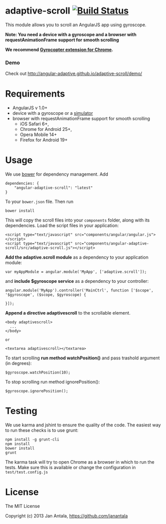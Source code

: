 # adaptive-scroll [![Build Status](https://travis-ci.org/angular-adaptive/adaptive-scroll.png?branch=master)](https://travis-ci.org/angular-adaptive/adaptive-scroll)

This module allows you to scroll an AngularJS app using gyroscope.

**Note: You need a device with a gyroscope and a browser with requestAnimationFrame support for smooth scrolling**

**We recommend [Gyrocopter extension for Chrome](https://github.com/janantala/Gyrocopter).**

### Demo

Check out http://angular-adaptive.github.io/adaptive-scroll/demo/

# Requirements

- AngularJS v 1.0+
- device with a gyroscope or a [simulator](https://github.com/janantala/Gyrocopter)
- browser with requestAnimationFrame support for smooth scrolling 
    - iOS Safari 6+, 
    - Chrome for Android 25+, 
    - Opera Mobile 14+
    - Firefox for Android 19+

# Usage

We use [bower](http://twitter.github.com/bower/) for dependency management. Add

    dependencies: {
        "angular-adaptive-scroll": "latest"
    }

To your `bower.json` file. Then run

    bower install

This will copy the scroll files into your `components` folder, along with its dependencies. Load the script files in your application:

    <script type="text/javascript" src="components/angular/angular.js"></script>
    <script type="text/javascript" src="components/angular-adaptive-scroll/src/adaptive-scroll.js"></script>

**Add the adaptive.scroll module** as a dependency to your application module:

    var myAppModule = angular.module('MyApp', ['adaptive.scroll']);

and **include $gyroscope service** as a dependency to your controller:

    angular.module('MyApp').controller('MainCtrl', function ['$scope', '$gyroscope', ($scope, $gyroscope) {

    }]);

**Append a directive adaptivescroll** to the scrollable element.

    <body adaptivescroll>
      ...
    </body>
    
    or
    
    <textarea adaptivescroll></textarea>

To start scrolling **run method watchPosition()** and pass trashold argument (in degrees):

    $gyroscope.watchPosition(10);

To stop scrolling run method ignorePosition():

    $gyroscope.ignorePosition();

# Testing

We use karma and jshint to ensure the quality of the code. The easiest way to run these checks is to use grunt:

    npm install -g grunt-cli
    npm install
    bower install
    grunt

The karma task will try to open Chrome as a browser in which to run the tests. Make sure this is available or change the configuration in `test/test.config.js` 

# License

The MIT License

Copyright (c) 2013 Jan Antala, https://github.com/janantala
